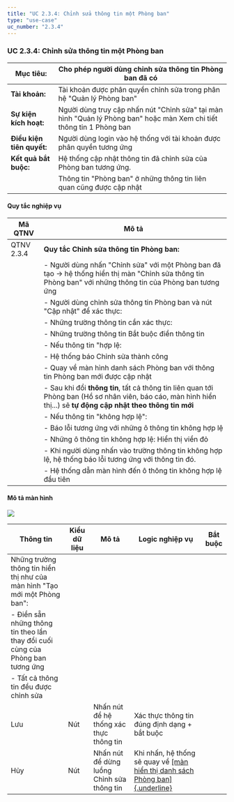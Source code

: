 ```yaml
---
title: "UC 2.3.4: Chỉnh sửa thông tin một Phòng ban"
type: "use-case"
uc_number: "2.3.4"
---
```


### UC 2.3.4: Chỉnh sửa thông tin một Phòng ban

| **Mục tiêu:** | Cho phép người dùng chỉnh sửa thông tin Phòng ban đã có |
| --- | --- |
| **Tài khoản:** | Tài khoản được phân quyền chỉnh sửa trong phân hệ "Quản lý Phòng ban" |
| **Sự kiện kích hoạt:** | Người dùng truy cập nhấn nút "Chỉnh sửa" tại màn hình "Quản lý Phòng ban" hoặc màn Xem chi tiết thông tin 1 Phòng ban |
| **Điều kiện tiên quyết:** | Người dùng login vào hệ thống với tài khoản được phân quyền tương ứng |
| **Kết quả bắt buộc:** | Hệ thống cập nhật thông tin đã chỉnh sửa của Phòng ban tương ứng. |
|  | Thông tin "Phòng ban" ở những thông tin liên quan cũng được cập nhật |

#### Quy tắc nghiệp vụ

| **Mã QTNV** | **Mô tả** |
| --- | --- |
| QTNV 2.3.4 | **Quy tắc Chỉnh sửa thông tin Phòng ban:** |
|  | - Người dùng nhấn "Chỉnh sửa" với một Phòng ban đã tạo -\> hệ thống hiển thị màn "Chỉnh sửa thông tin Phòng ban" với những thông tin của Phòng ban tương ứng |
|  | - Người dùng chỉnh sửa thông tin Phòng ban và nút "Cập nhật" để xác thực: |
|  | - Những trường thông tin cần xác thực: |
|  | - Những trường thông tin Bắt buộc điền thông tin |
|  | - Nếu thông tin "hợp lệ: |
|  | - Hệ thống báo Chỉnh sửa thành công |
|  | - Quay về màn hình danh sách Phòng ban với thông tin Phòng ban mới được cập nhật |
|  | - Sau khi đổi **thông tin**, tất cả thông tin liên quan tới Phòng ban (Hồ sơ nhân viên, báo cáo, màn hình hiển thị...) sẽ **tự động cập nhật theo thông tin mới** |
|  | - Nếu thông tin "không hợp lệ": |
|  | - Báo lỗi tương ứng với những ô thông tin không hợp lệ |
|  | - Những ô thông tin không hợp lệ: Hiển thị viền đỏ |
|  | - Khi người dùng nhấn vào trường thông tin không hợp lệ, hệ thống báo lỗi tương ứng với thông tin đó. |
|  | - Hệ thống dẫn màn hình đến ô thông tin không hợp lệ đầu tiên |

#### Mô tả màn hình

![](media/image13.png)

| **Thông tin** | **Kiểu dữ liệu** | **Mô tả** | **Logic nghiệp vụ** | **Bắt buộc** |
| --- | --- | --- | --- | --- |
| Những trường thông tin hiển thị như của màn hình "Tạo mới một Phòng ban": |  |  |  |  |
| \- Điền sẵn những thông tin theo lần thay đổi cuối cùng của Phòng ban tương ứng |  |  |  |  |
| \- Tất cả thông tin đều được chỉnh sửa |  |  |  |  |
| Lưu | Nút | Nhấn nút để hệ thống xác thực thông tin | Xác thực thông tin đúng định dạng + bắt buộc |  |
| Hủy | Nút | Nhấn nút để dừng luồng Chỉnh sửa thông tin | Khi nhấn, hệ thống sẽ quay về [[màn hiển thị danh sách Phòng ban]{.underline}](#uc-2.3.1-xem-danh-sách-tìm-kiếm-phòng-ban) |  |

